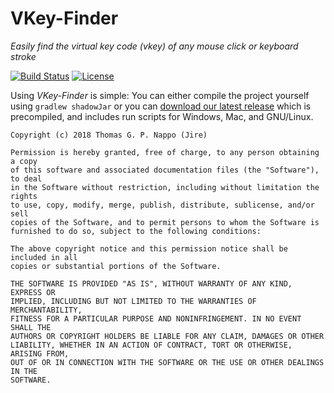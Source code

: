 # VKey-Finder
_Easily find the virtual key code (vkey) of any mouse click or keyboard stroke_

[![Build Status](https://travis-ci.org/Jire/VKey-Finder.svg?branch=master)](https://travis-ci.org/Jire/VKey-Finder)
[![License](https://img.shields.io/github/license/Jire/VKey-Finder.svg)](https://github.com/Jire/VKey-Finder/blob/master/LICENSE.txt)

Using _VKey-Finder_ is simple: You can either compile the project yourself using `gradlew shadowJar` or you can
[download our latest release](https://github.com/Jire/VKey-Finder/releases/download/1.0.0/VKeyFinder-1.0.0.zip)
which is precompiled, and includes run scripts for Windows, Mac, and GNU/Linux.

```
Copyright (c) 2018 Thomas G. P. Nappo (Jire)

Permission is hereby granted, free of charge, to any person obtaining a copy
of this software and associated documentation files (the "Software"), to deal
in the Software without restriction, including without limitation the rights
to use, copy, modify, merge, publish, distribute, sublicense, and/or sell
copies of the Software, and to permit persons to whom the Software is
furnished to do so, subject to the following conditions:

The above copyright notice and this permission notice shall be included in all
copies or substantial portions of the Software.

THE SOFTWARE IS PROVIDED "AS IS", WITHOUT WARRANTY OF ANY KIND, EXPRESS OR
IMPLIED, INCLUDING BUT NOT LIMITED TO THE WARRANTIES OF MERCHANTABILITY,
FITNESS FOR A PARTICULAR PURPOSE AND NONINFRINGEMENT. IN NO EVENT SHALL THE
AUTHORS OR COPYRIGHT HOLDERS BE LIABLE FOR ANY CLAIM, DAMAGES OR OTHER
LIABILITY, WHETHER IN AN ACTION OF CONTRACT, TORT OR OTHERWISE, ARISING FROM,
OUT OF OR IN CONNECTION WITH THE SOFTWARE OR THE USE OR OTHER DEALINGS IN THE
SOFTWARE.
```